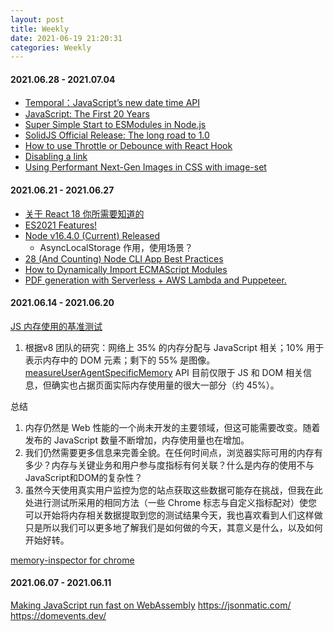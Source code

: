 ```yaml
---
layout: post
title: Weekly
date: 2021-06-19 21:20:31
categories: Weekly
---
```

#### 2021.06.28 - 2021.07.04

* [Temporal：JavaScript’s new date time API](https://2ality.com/2021/06/temporal-api.html)
* [JavaScript: The First 20 Years](https://dl.acm.org/doi/pdf/10.1145/3386327)
* [Super Simple Start to ESModules in Node.js](https://kentcdodds.com/blog/super-simple-start-to-es-modules-in-node-js)
* [SolidJS Official Release: The long road to 1.0](https://dev.to/ryansolid/solidjs-official-release-the-long-road-to-1-0-4ldd)
* [How to use Throttle or Debounce with React Hook](https://javascript.plainenglish.io/how-to-use-throttle-or-debounce-with-react-hook-776e402a5fac)
* [Disabling a link](https://www.scottohara.me/blog/2021/05/28/disabled-links.html?utm_source=CSS-Weekly&utm_campaign=Issue-464&utm_medium=web)
* [Using Performant Next-Gen Images in CSS with image-set](https://css-tricks.com/using-performant-next-gen-images-in-css-with-image-set/?utm_source=CSS-Weekly&utm_campaign=Issue-464&utm_medium=web)

#### 2021.06.21 - 2021.06.27

* [关于 React 18 你所需要知道的](/2021/06/23/前端-React-18-所需要知道的/)
* [ES2021 Features!](https://h3manth.com/ES2021/)
*  [Node v16.4.0 (Current) Released ](https://nodejs.org/en/blog/release/v16.4.0/)
	* AsyncLocalStorage 作用，使用场景？
* [28 (And Counting) Node CLI App Best Practices](https://github.com/lirantal/nodejs-cli-apps-best-practices)
* [How to Dynamically Import ECMAScript Modules](https://dmitripavlutin.com/ecmascript-modules-dynamic-import/)
* [PDF generation with Serverless + AWS Lambda and Puppeteer.](https://shubham-pandey.medium.com/pdf-generation-with-serverless-aws-and-puppeteer-cac3442b1c95)

#### 2021.06.14 - 2021.06.20

[JS 内存使用的基准测试](https://blog.webpagetest.org/posts/benchmarking-javascript-memory-usage/)
1. 根据v8 团队的研究：网络上 35% 的内存分配与 JavaScript 相关；10% 用于表示内存中的 DOM 元素；剩下的 55% 是图像。[measureUserAgentSpecificMemory](https://web.dev/monitor-total-page-memory-usage/) API 目前仅限于 JS 和 DOM 相关信息，但确实也占据页面实际内存使用量的很大一部分（约 45%）。

总结
1. 内存仍然是 Web 性能的一个尚未开发的主要领域，但这可能需要改变。随着发布的 JavaScript 数量不断增加，内存使用量也在增加。
2. 我们仍然需要更多信息来完善全貌。在任何时间点，浏览器实际可用的内存有多少？内存与关键业务和用户参与度指标有何关联？什么是内存的使用不与JavaScript和DOM的复杂性？
3. 虽然今天使用真实用户监控为您的站点获取这些数据可能存在挑战，但我在此处进行测试所采用的相同方法（一些 Chrome 标志与自定义指标配对）使您可以开始将内存相关数据提取到您的测试结果今天，我也喜欢看到人们这样做只是所以我们可以更多地了解我们是如何做的今天，其意义是什么，以及如何开始好转。


[memory-inspector for chrome](https://developer.chrome.com/blog/memory-inspector/)

#### 2021.06.07 - 2021.06.11

[Making JavaScript run fast on WebAssembly](https://bytecodealliance.org/articles/making-javascript-run-fast-on-webassembly)
https://jsonmatic.com/
https://domevents.dev/
